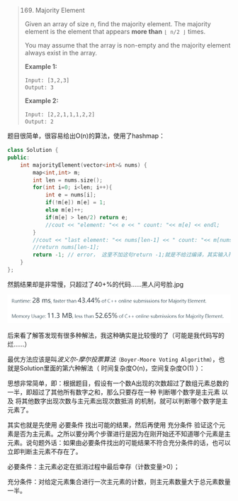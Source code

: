 > 169. Majority Element
>
> Given an array of size *n*, find the majority element. The majority element is the element that appears **more than** `⌊ n/2 ⌋` times.
>
> You may assume that the array is non-empty and the majority element always exist in the array.
>
> **Example 1:**
>
> ```
> Input: [3,2,3]
> Output: 3
> ```
>
> **Example 2:**
>
> ```
> Input: [2,2,1,1,1,2,2]
> Output: 2
> ```

题目很简单，很容易给出O(n)的算法，使用了hashmap：

```cpp
class Solution {
public:
    int majorityElement(vector<int>& nums) {
        map<int,int> m;
        int len = nums.size();
        for(int i=0; i<len; i++){
            int e = nums[i];
            if(!m[e]) m[e] = 1;
            else m[e]++;
            if(m[e] > len/2) return e;
            //cout << "element: "<< e << " count: "<< m[e] << endl;
        }
        //cout << "last element: "<< nums[len-1] << " count: "<< m[nums[len-1]] << endl;
        //return nums[len-1];
        return -1; // error， 这里不加这句return -1;就是不给过编译，其实输入符合题目要求的话，程序执行时候不可能走到这里的；不过毕竟编译时候也不知道程序输入是什么，所以报错也是"cc1plus: some warnings being treated as errors"，这编译器算是对程序比较严格了……（又想了一下不算是严格，就应该要这样才对，毕竟未定义的行为越少越好。
    }
};
```

然鹅结果却是非常慢，只超过了40+%的代码……黑人问号脸.jpg

![](./assets/submitResult169.png)

后来看了解答发现有很多种解法，我这种确实是比较慢的了（可能是我代码写的烂……）

最优方法应该是叫*波义尔-摩尔投票算法*`（Boyer-Moore Voting Algorithm）`，也就是Solution里面的第六种解法（ 时间复杂度O(n)，空间复杂度O(1) ）：

思想非常简单，即：根据题目，假设有一个数A出现的次数超过了数组元素总数的一半，即超过了其他所有数字之和，那么只要存在一种 判断哪个数字是主元素 以及 将其他数字出现次数与主元素出现次数抵消 的机制，就可以判断哪个数字是主元素了。

其实也就是先使用 必要条件 找出可能的结果，然后再使用 充分条件 验证这个元素是否为主元素。之所以要分两个步骤进行是因为在刚开始还不知道哪个元素是主元素。说句题外话：如果由必要条件找出的可能结果不符合充分条件的话，也可以立即判断主元素不存在了。

必要条件：主元素必定在抵消过程中最后幸存（计数变量>0）；

充分条件：对给定元素集合进行一次主元素的计数，则主元素数量大于总元素数量一半。
